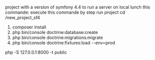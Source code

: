 project with a version of symfony 4.4
to run a server on local lunch this commande: 
 execute this commande by step run project
  cd /new_project_sf4
 
  1) composer install
  2) php bin/console doctrine:database:create
  3) php bin/console doctrine:migrations:migrate
  4) php bin/console doctrine:fixtures:load --env=prod
  
  php -S 127.0.0.1:8000 -t public
 
 
